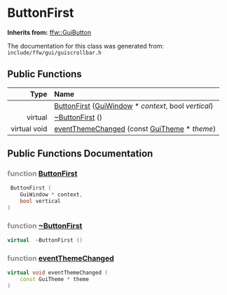 ButtonFirst
===================================


**Inherits from:** [ffw::GuiButton](ffw_GuiButton.html)

The documentation for this class was generated from: `include/ffw/gui/guiscrollbar.h`



## Public Functions

| Type | Name |
| -------: | :------- |
|   | [ButtonFirst](#13c9af3f) ([GuiWindow](ffw_GuiWindow.html) * _context_, bool _vertical_)  |
|  virtual  | [~ButtonFirst](#1ebf9dd3) ()  |
|  virtual void | [eventThemeChanged](#688e55ed) (const [GuiTheme](ffw_GuiTheme.html) * _theme_)  |


## Public Functions Documentation

### <span style="opacity:0.5;">function</span> <a id="13c9af3f" href="#13c9af3f">ButtonFirst</a>

```cpp
 ButtonFirst (
    GuiWindow * context,
    bool vertical
) 
```



### <span style="opacity:0.5;">function</span> <a id="1ebf9dd3" href="#1ebf9dd3">~ButtonFirst</a>

```cpp
virtual  ~ButtonFirst () 
```



### <span style="opacity:0.5;">function</span> <a id="688e55ed" href="#688e55ed">eventThemeChanged</a>

```cpp
virtual void eventThemeChanged (
    const GuiTheme * theme
) 
```





